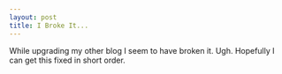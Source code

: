 ```yaml
--- 
layout: post
title: I Broke It...
---
```

While upgrading my <a>other blog</a> I seem to have broken it.  Ugh.  Hopefully I can get this fixed in short order.
